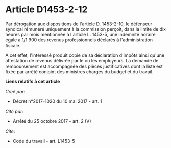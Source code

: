 # Article D1453-2-12

Par dérogation aux dispositions de l'article D. 1453-2-10, le défenseur syndical rémunéré uniquement à la commission perçoit,
dans la limite de dix heures par mois mentionnée à l'article L. 1453-5, une indemnité horaire égale à 1/1 900 des revenus
professionnels déclarés à l'administration fiscale. 

A cet effet, l'intéressé produit copie de sa déclaration d'impôts ainsi qu'une attestation de revenus délivrée par le ou les
employeurs. La demande de remboursement est accompagnée des pièces justificatives dont la liste est fixée par arrêté conjoint
des ministres chargés du budget et du travail.

**Liens relatifs à cet article**

_Créé par_:

  - Décret n°2017-1020 du 10 mai 2017 - art. 1

_Cité par_:

  - Arrêté du 25 octobre 2017 - art. 2 (V)

_Cite_:

  - Code du travail - art. L1453-5
